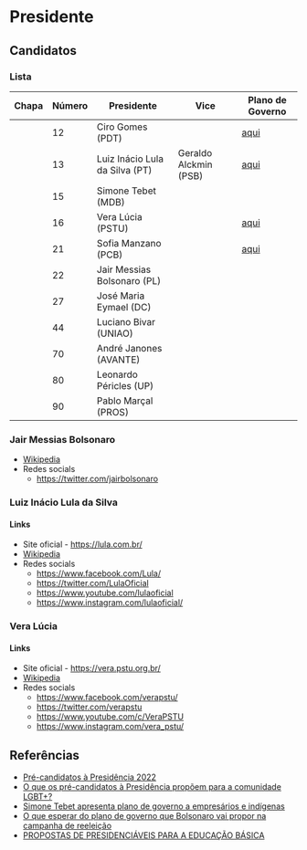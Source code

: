 # Presidente

## Candidatos

### Lista

| Chapa | Número | Presidente                     | Vice                  | Plano de Governo                                 |
|-------|--------|--------------------------------|-----------------------|--------------------------------------------------|
|       | 12     | Ciro Gomes (PDT)               |                       | [aqui](https://www.cirogomes.com.br/o-projeto)                                                 |
|       | 13     | Luiz Inácio Lula da Silva (PT) | Geraldo Alckmin (PSB) | [aqui](https://lula.com.br/plano-pt-de-governo/) |
|       | 15     | Simone Tebet (MDB)             |                       |                                                  |
|       | 16     | Vera Lúcia (PSTU)              |                       | [aqui](https://vera.pstu.org.br/programa)        |
|       | 21     | Sofia Manzano (PCB)            |                       | [aqui](https://pcb.org.br/portal2/28995)                                                  |
|       | 22     | Jair Messias Bolsonaro (PL)    |                       |                                                  |
|       | 27     | José Maria Eymael (DC)         |                       |                                                  |
|       | 44     | Luciano Bivar (UNIAO)          |                       |                                                  |
|       | 70     | André Janones (AVANTE)         |                       |                                                  |
|       | 80     | Leonardo Péricles (UP)         |                       |                                                  |
|       | 90     | Pablo Marçal (PROS)            |                       |                                                  |

### Jair Messias Bolsonaro

- [Wikipedia](https://pt.wikipedia.org/wiki/Jair_Bolsonaro)
- Redes socials
    - <https://twitter.com/jairbolsonaro>

### Luiz Inácio Lula da Silva

#### Links

- Site oficial - <https://lula.com.br/>
- [Wikipedia](https://pt.wikipedia.org/wiki/Luiz_In%C3%A1cio_Lula_da_Silva)
- Redes socials
    - <https://www.facebook.com/Lula/>
    - <https://twitter.com/LulaOficial>
    - <https://www.youtube.com/lulaoficial>
    - <https://www.instagram.com/lulaoficial/>

### Vera Lúcia

#### Links 

- Site oficial - <https://vera.pstu.org.br/>
- [Wikipedia](https://pt.wikipedia.org/wiki/Vera_L%C3%BAcia_Salgado)
- Redes socials
    - <https://www.facebook.com/verapstu/>
    - <https://twitter.com/verapstu>
    - <https://www.youtube.com/c/VeraPSTU>
    - <https://www.instagram.com/vera_pstu/>

## Referências

- [Pré-candidatos à Presidência 2022](https://eleicoes.metropoles.com/2022/candidatos/presidente/)
- [O que os pré-candidatos à Presidência propõem para a comunidade LGBT+?](https://www.cartacapital.com.br/politica/o-que-os-pre-candidatos-a-presidencia-propoem-para-a-comunidade-lgbt/)
- [Simone Tebet apresenta plano de governo a empresários e indígenas](https://www.correiobraziliense.com.br/politica/2022/04/5004189-simone-tebet-apresenta-plano-de-governo-a-empresarios-e-indigenas.html)
- [O que esperar do plano de governo que Bolsonaro vai propor na campanha de reeleição](https://www.gazetadopovo.com.br/eleicoes/2022/como-esta-construcao-plano-governo-bolsonaro/)
- [PROPOSTAS DE PRESIDENCIÁVEIS PARA A EDUCAÇÃO BÁSICA](https://todospelaeducacao.org.br/noticias/propostas-presidenciaveis-educacao-basica/)

